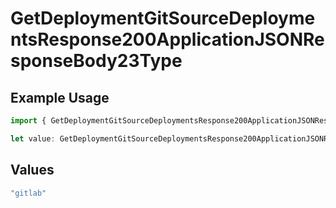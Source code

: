 # GetDeploymentGitSourceDeploymentsResponse200ApplicationJSONResponseBody23Type

## Example Usage

```typescript
import { GetDeploymentGitSourceDeploymentsResponse200ApplicationJSONResponseBody23Type } from "@vercel/sdk/models/operations";

let value: GetDeploymentGitSourceDeploymentsResponse200ApplicationJSONResponseBody23Type = "gitlab";
```

## Values

```typescript
"gitlab"
```